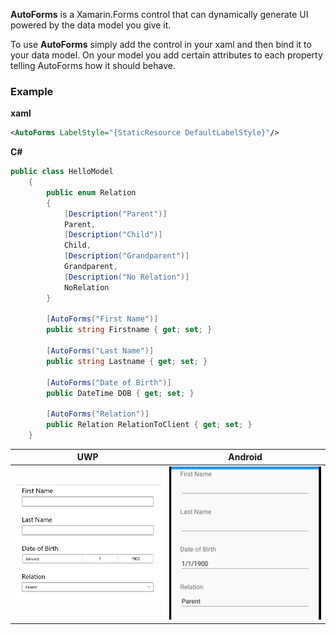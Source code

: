 **AutoForms** is a Xamarin.Forms control that can dynamically generate UI powered by the data model you give it.

To use **AutoForms** simply add the control in your xaml and then bind it to your data model.  On your model you add certain attributes to each property telling AutoForms how it should behave.

### Example
**xaml**
```xml
<AutoForms LabelStyle="{StaticResource DefaultLabelStyle}"/>
```

**C#**
```cs
public class HelloModel
    {
        public enum Relation
        {
            [Description("Parent")]
            Parent,
            [Description("Child")]
            Child,
            [Description("Grandparent")]
            Grandparent,
            [Description("No Relation")]
            NoRelation
        }

        [AutoForms("First Name")]
        public string Firstname { get; set; }

        [AutoForms("Last Name")]
        public string Lastname { get; set; }

        [AutoForms("Date of Birth")]
        public DateTime DOB { get; set; }

        [AutoForms("Relation")]
        public Relation RelationToClient { get; set; }
    }
```

| UWP      | Android |
| ----------- | ----------- |
| <img src="./Screenshots/helloworld-uwp.png" width="400" />     | <img src="./Screenshots/helloworld-android.png" width="400" />       |
